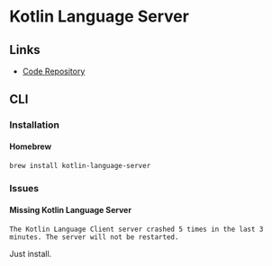 # Kotlin Language Server

## Links

- [Code Repository](https://github.com/fwcd/kotlin-language-server)

## CLI

### Installation

#### Homebrew

```sh
brew install kotlin-language-server
```

### Issues

#### Missing Kotlin Language Server

```log
The Kotlin Language Client server crashed 5 times in the last 3 minutes. The server will not be restarted.
```

Just install.
